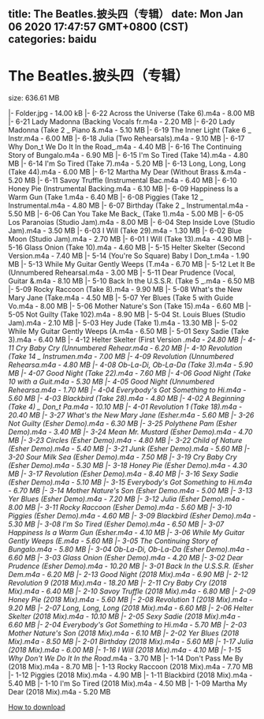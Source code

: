 
title: The Beatles.披头四（专辑）
date: Mon Jan 06 2020 17:47:57 GMT+0800 (CST)    
categories: baidu
---

# The Beatles.披头四（专辑）
size: 636.61 MB
 
 
|- Folder.jpg - 14.00 kB
|- 6-22 Across the Universe (Take 6).m4a - 8.00 MB
|- 6-21 Lady Madonna (Backing Vocals fr.m4a - 2.20 MB
|- 6-20 Lady Madonna (Take 2 _ Piano &.m4a - 5.10 MB
|- 6-19 The Inner Light (Take 6 _ Instr.m4a - 6.00 MB
|- 6-18 Julia (Two Rehearsals).m4a - 9.10 MB
|- 6-17 Why Don_t We Do It In the Road_.m4a - 4.40 MB
|- 6-16 The Continuing Story of Bungalo.m4a - 6.90 MB
|- 6-15 I'm So Tired (Take 14).m4a - 4.80 MB
|- 6-14 I'm So Tired (Take 7).m4a - 5.20 MB
|- 6-13 Long, Long, Long (Take 44).m4a - 6.00 MB
|- 6-12 Martha My Dear (Without Brass &.m4a - 5.20 MB
|- 6-11 Savoy Truffle (Instrumental Bac.m4a - 6.40 MB
|- 6-10 Honey Pie (Instrumental Backing.m4a - 6.10 MB
|- 6-09 Happiness Is a Warm Gun (Take 1.m4a - 6.40 MB
|- 6-08 Piggies (Take 12 _ Instrumental.m4a - 4.80 MB
|- 6-07 Birthday (Take 2 _ Instrumental.m4a - 5.50 MB
|- 6-06 Can You Take Me Back_ (Take 1).m4a - 5.00 MB
|- 6-05 Los Paranoias (Studio Jam).m4a - 8.00 MB
|- 6-04 Step Inside Love (Studio Jam).m4a - 3.50 MB
|- 6-03 I Will (Take 29).m4a - 1.30 MB
|- 6-02 Blue Moon (Studio Jam).m4a - 2.70 MB
|- 6-01 I Will (Take 13).m4a - 4.90 MB
|- 5-16 Glass Onion (Take 10).m4a - 4.60 MB
|- 5-15 Helter Skelter (Second Version.m4a - 7.40 MB
|- 5-14 (You're So Square) Baby I Don_t.m4a - 1.90 MB
|- 5-13 While My Guitar Gently Weeps (T.m4a - 6.70 MB
|- 5-12 Let It Be (Unnumbered Rehearsal.m4a - 3.00 MB
|- 5-11 Dear Prudence (Vocal, Guitar &.m4a - 8.10 MB
|- 5-10 Back In the U.S.S.R. (Take 5 _.m4a - 6.50 MB
|- 5-09 Rocky Raccoon (Take 8).m4a - 9.90 MB
|- 5-08 What's the New Mary Jane (Take.m4a - 4.50 MB
|- 5-07 Yer Blues (Take 5 with Guide Vo.m4a - 8.00 MB
|- 5-06 Mother Nature's Son (Take 15).m4a - 6.60 MB
|- 5-05 Not Guilty (Take 102).m4a - 8.90 MB
|- 5-04 St. Louis Blues (Studio Jam).m4a - 2.10 MB
|- 5-03 Hey Jude (Take 1).m4a - 13.30 MB
|- 5-02 While My Guitar Gently Weeps (A.m4a - 6.50 MB
|- 5-01 Sexy Sadie (Take 3).m4a - 6.40 MB
|- 4-12 Helter Skelter (First Version _.m4a - 24.80 MB
|- 4-11 Cry Baby Cry (Unnumbered Rehear.m4a - 6.20 MB
|- 4-10 Revolution (Take 14 _ Instrumen.m4a - 7.00 MB
|- 4-09 Revolution (Unnumbered Rehearsa.m4a - 4.80 MB
|- 4-08 Ob-La-Di, Ob-La-Da (Take 3).m4a - 5.90 MB
|- 4-07 Good Night (Take 22).m4a - 7.60 MB
|- 4-06 Good Night (Take 10 with a Guit.m4a - 5.30 MB
|- 4-05 Good Night (Unnumbered Rehearsa.m4a - 1.70 MB
|- 4-04 Everybody's Got Something to Hi.m4a - 5.60 MB
|- 4-03 Blackbird (Take 28).m4a - 4.80 MB
|- 4-02 A Beginning (Take 4) _ Don_t Pa.m4a - 10.10 MB
|- 4-01 Revolution 1 (Take 18).m4a - 20.40 MB
|- 3-27 What's the New Mary Jane (Esher.m4a - 5.60 MB
|- 3-26 Not Guilty (Esher Demo).m4a - 6.30 MB
|- 3-25 Polythene Pam (Esher Demo).m4a - 3.40 MB
|- 3-24 Mean Mr. Mustard (Esher Demo).m4a - 4.70 MB
|- 3-23 Circles (Esher Demo).m4a - 4.80 MB
|- 3-22 Child of Nature (Esher Demo).m4a - 5.40 MB
|- 3-21 Junk (Esher Demo).m4a - 5.60 MB
|- 3-20 Sour Milk Sea (Esher Demo).m4a - 7.50 MB
|- 3-19 Cry Baby Cry (Esher Demo).m4a - 5.30 MB
|- 3-18 Honey Pie (Esher Demo).m4a - 4.30 MB
|- 3-17 Revolution (Esher Demo).m4a - 8.40 MB
|- 3-16 Sexy Sadie (Esher Demo).m4a - 5.10 MB
|- 3-15 Everybody's Got Something to Hi.m4a - 6.70 MB
|- 3-14 Mother Nature's Son (Esher Demo.m4a - 5.00 MB
|- 3-13 Yer Blues (Esher Demo).m4a - 7.20 MB
|- 3-12 Julia (Esher Demo).m4a - 8.00 MB
|- 3-11 Rocky Raccoon (Esher Demo).m4a - 5.60 MB
|- 3-10 Piggies (Esher Demo).m4a - 4.60 MB
|- 3-09 Blackbird (Esher Demo).m4a - 5.30 MB
|- 3-08 I'm So Tired (Esher Demo).m4a - 6.50 MB
|- 3-07 Happiness Is a Warm Gun (Esher.m4a - 4.10 MB
|- 3-06 While My Guitar Gently Weeps (E.m4a - 5.60 MB
|- 3-05 The Continuing Story of Bungalo.m4a - 5.80 MB
|- 3-04 Ob-La-Di, Ob-La-Da (Esher Demo).m4a - 6.60 MB
|- 3-03 Glass Onion (Esher Demo).m4a - 4.20 MB
|- 3-02 Dear Prudence (Esher Demo).m4a - 10.20 MB
|- 3-01 Back In the U.S.S.R. (Esher Dem.m4a - 6.20 MB
|- 2-13 Good Night (2018 Mix).m4a - 6.90 MB
|- 2-12 Revolution 9 (2018 Mix).m4a - 18.20 MB
|- 2-11 Cry Baby Cry (2018 Mix).m4a - 6.40 MB
|- 2-10 Savoy Truffle (2018 Mix).m4a - 6.80 MB
|- 2-09 Honey Pie (2018 Mix).m4a - 5.60 MB
|- 2-08 Revolution 1 (2018 Mix).m4a - 9.20 MB
|- 2-07 Long, Long, Long (2018 Mix).m4a - 6.60 MB
|- 2-06 Helter Skelter (2018 Mix).m4a - 10.10 MB
|- 2-05 Sexy Sadie (2018 Mix).m4a - 6.60 MB
|- 2-04 Everybody's Got Something to Hi.m4a - 5.70 MB
|- 2-03 Mother Nature's Son (2018 Mix).m4a - 6.10 MB
|- 2-02 Yer Blues (2018 Mix).m4a - 8.50 MB
|- 2-01 Birthday (2018 Mix).m4a - 5.60 MB
|- 1-17 Julia (2018 Mix).m4a - 6.00 MB
|- 1-16 I Will (2018 Mix).m4a - 4.10 MB
|- 1-15 Why Don't We Do It In the Road_.m4a - 3.70 MB
|- 1-14 Don't Pass Me By (2018 Mix).m4a - 8.70 MB
|- 1-13 Rocky Raccoon (2018 Mix).m4a - 7.70 MB
|- 1-12 Piggies (2018 Mix).m4a - 4.90 MB
|- 1-11 Blackbird (2018 Mix).m4a - 5.40 MB
|- 1-10 I'm So Tired (2018 Mix).m4a - 4.50 MB
|- 1-09 Martha My Dear (2018 Mix).m4a - 5.20 MB

[How to download](https://bpcam.bemobtrk.com/go/2ceec3aa-1ca2-46d6-b9ff-aaa5c184517c?jno=2561)